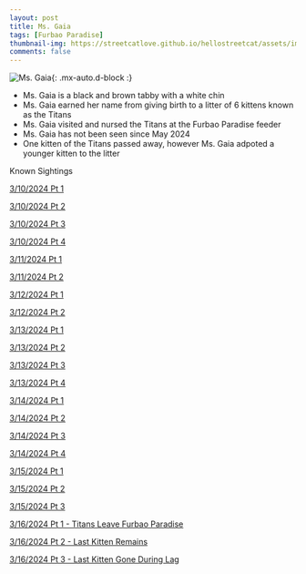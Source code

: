 ```yaml
---
layout: post
title: Ms. Gaia
tags: [Furbao Paradise]
thumbnail-img: https://streetcatlove.github.io/hellostreetcat/assets/img/ms_gaia.png
comments: false
---
```


![Ms. Gaia](https://streetcatlove.github.io/hellostreetcat/assets/img/ms_gaia.png){: .mx-auto.d-block :}

* Ms. Gaia is a black and brown tabby with a white chin
* Ms. Gaia earned her name from giving birth to a litter of 6 kittens known as the Titans
* Ms. Gaia visited and nursed the Titans at the Furbao Paradise feeder 
* Ms. Gaia has not been seen since May 2024
* One kitten of the Titans passed away, however Ms. Gaia adpoted a younger kitten to the litter

Known Sightings

[3/10/2024 Pt 1](https://youtu.be/97hSPwc7LAs?si=BTlPT8ojvpxXNurV)

[3/10/2024 Pt 2](https://youtu.be/a67bNb48ICk?si=vmolmY5kxDd9Y0G5)

[3/10/2024 Pt 3](https://youtu.be/85y5sP_62ZE?si=UMYbV7ErYPFfDNFQ)

[3/10/2024 Pt 4](https://youtu.be/LXuIbFT354k?si=LxkewSNowfjeXTNb)

[3/11/2024 Pt 1](https://youtu.be/iSuVDN4P7Ws?si=3SQlr0PTVQ3w6JAC)

[3/11/2024 Pt 2](https://youtu.be/7SVRaPnexDw?si=FstnDb2ABQUG1ymn)

[3/12/2024 Pt 1](https://youtu.be/fxMbBE3u0Lw?si=0fHb5D_Ts5l9URSi)

[3/12/2024 Pt 2](https://youtu.be/nnGFIi8DnQE?si=-1P8TuamotsEtFRm)

[3/13/2024 Pt 1](https://youtu.be/OG6zPVu8qYg?si=S06NdvcM9Z4hKcCT)

[3/13/2024 Pt 2](https://youtu.be/Rd07Paw9zRQ?si=kzaUGOxbRhw3ndy6)

[3/13/2024 Pt 3](https://youtu.be/lqt2VquRheE?si=8P3B_5MIn1gVJc7g)

[3/13/2024 Pt 4](https://youtu.be/lW8u9BLsk1A?si=N3JXyeTU3i1CBGm1)

[3/14/2024 Pt 1](https://youtu.be/kN_dpRJWwdg?si=O6sOkQxR0tDIt-pt)

[3/14/2024 Pt 2](https://youtu.be/0udRQVd5fmg?si=RCI_bvXtbn3fp3Zu)

[3/14/2024 Pt 3](https://youtu.be/QmjoEQ7wij0?si=gNEYeaOt_0JpoDHb)

[3/14/2024 Pt 4](https://youtu.be/Q5woCdnXJNI?si=BAAsLTYuQBZo3Lab)

[3/15/2024 Pt 1](https://youtu.be/o0qtmbLGJwA?si=Uyrpe1RJwcZhMnrG)

[3/15/2024 Pt 2](https://youtu.be/T7LK9xfIun8?si=TLGmLArLiuGRlFFr)

[3/15/2024 Pt 3](https://youtu.be/sKRcsdL3UxA?si=m405uozRVIyNR_Cg)

[3/16/2024 Pt 1 - Titans Leave Furbao Paradise](https://www.youtube.com/watch?v=rcjLhIvcsq4)

[3/16/2024 Pt 2 - Last Kitten Remains](https://youtu.be/7fBm61yfSts?si=QWJI9OVfH4trI7v0)

[3/16/2024 Pt 3 - Last Kitten Gone During Lag](https://youtu.be/bQdvabQNe5s?si=E4MeLvVlWo-dgWNA)
